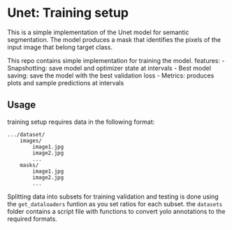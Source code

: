 # Unet: Training setup

This is a simple implementation of the Unet model for semantic segmentation. The model produces a mask that identifies the pixels of the input image that belong target class.

This repo contains simple implementation for training the model.
features:
    - Snapshotting: save model and optimizer state at intervals
    - Best model saving: save the model with the best validation loss
    - Metrics: produces plots and sample predictions at intervals

## Usage
training setup requires data in the following format:

```
.../dataset/
    images/
        image1.jpg
        image2.jpg
        ...
    masks/
        image1.jpg
        image2.jpg
        ...
```
Splitting data into subsets for training validation and testing is done using the ```get_dataloaders``` funtion as you set ratios for each subset.
the ```datasets``` folder contains a script file with functions to convert yolo annotations to the required formats.
